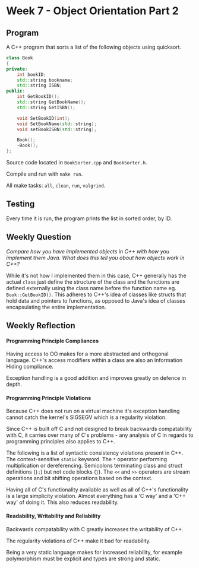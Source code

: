 # Week 7 - Object Orientation Part 2

## Program

A C++ program that sorts a list of the following objects using quicksort.

```cpp
class Book
{
private:
    int bookID;
    std::string bookname;
    std::string ISBN;
public:
    int GetBookID();
    std::string GetBookName();
    std::string GetISBN();

    void SetBookID(int);
    void SetBookName(std::string);
    void setBookISBN(std::string);

    Book();
    ~Book();
};
```

Source code located in `BookSorter.cpp` and `BookSorter.h`.

Compile and run with `make run`.

All make tasks: `all`, `clean`, `run`, `valgrind`.

## Testing

Every time it is run, the program prints the list in sorted order, by ID.

## Weekly Question

*Compare how you have implemented objects in C++ with how you implement them
Java. What does this tell you about how objects work in C++?*

While it's not how I implemented them in this case, C++ generally has the
actual `class` just define the structure of the class and the functions are
defined externally using the class name before the function name eg. 
`Book::GetBookID()`. This adheres to C++'s idea of classes like structs that
hold data and pointers to functions, as opposed to Java's idea of classes
encapsulating the entire implementation.

## Weekly Reflection

#### Programming Principle Compliances

Having access to OO makes for a more abstracted and orthogonal language. C++'s
access modifiers within a class are also an Information Hiding compliance.

Exception handling is a good addition and improves greatly on defence in
depth.

#### Programming Principle Violations

Because C++ does not run on a virtual machine it's exception handling cannot
catch the kernel's SIGSEGV which is a regularity violation.

Since C++ is built off C and not designed to break backwards compatability with
C, it carries over many of C's problems - any analysis of C in regards to
programming principles also applies to C++. 

The following is a list of syntactic consistency violations present in C++.
The context-sensitive `static` keyword. The `*` operator performing
multiplication or dereferencing. Semicolons terminating class and struct
definitions (`};`) but not code blocks (`}`). The `<<` and `>>` operators
are stream operations and bit shifting operations based on the context.

Having all of C's functionality available as well as all of C++'s functionality
is a large simplicity violation. Almost everything has a 'C way' and a 'C++
way' of doing it. This also reduces readability.

#### Readability, Writability and Reliability

Backwards compatability with C greatly increases the writability of C++.

The regularity violations of C++ make it bad for readability.

Being a very static language makes for increased reliability, for example
polymorphism must be explicit and types are strong and static.
